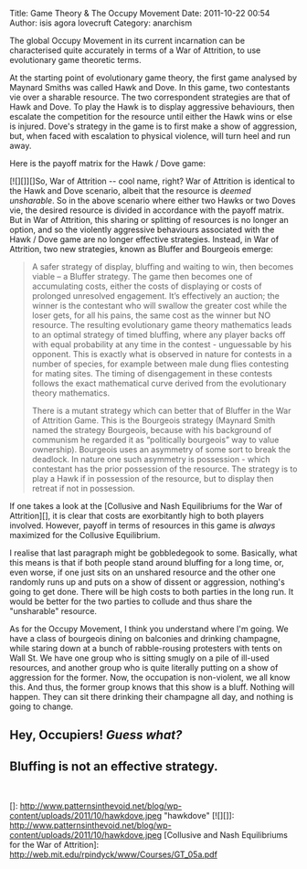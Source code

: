 Title: Game Theory & The Occupy Movement
Date: 2011-10-22 00:54
Author: isis agora lovecruft
Category: anarchism

The global Occupy Movement in its current incarnation can be
characterised quite accurately in terms of a War of Attrition, to use
evolutionary game theoretic terms.

At the starting point of evolutionary game theory, the first game
analysed by Maynard Smiths was called Hawk and Dove. In this game, two
contestants vie over a sharable resource. The two correspondent
strategies are that of Hawk and Dove. To play the Hawk is to display
aggressive behaviours, then escalate the competition for the resource
until either the Hawk wins or else is injured. Dove's strategy in the
game is to first make a show of aggression, but, when faced with
escalation to physical violence, will turn heel and run away.

Here is the payoff matrix for the Hawk / Dove game:

[![][]][]So, War of Attrition -- cool name, right? War of Attrition is
identical to the Hawk and Dove scenario, albeit that the resource is
*deemed unsharable*. So in the above scenario where either two Hawks or
two Doves vie, the desired resource is divided in accordance with the
payoff matrix. But in War of Attrition, this sharing or splitting of
resources is no longer an option, and so the violently aggressive
behaviours associated with the Hawk / Dove game are no longer effective
strategies. Instead, in War of Attrition, two new strategies, known as
Bluffer and Bourgeois emerge:

> A safer strategy of display, bluffing and waiting to win, then becomes
> viable – a Bluffer strategy. The game then becomes one of accumulating
> costs, either the costs of displaying or costs of prolonged unresolved
> engagement. It’s effectively an auction; the winner is the contestant
> who will swallow the greater cost while the loser gets, for all his
> pains, the same cost as the winner but NO resource. The resulting
> evolutionary game theory mathematics leads to an optimal strategy of
> timed bluffing, where any player backs off with equal probability at
> any time in the contest - unguessable by his opponent. This is exactly
> what is observed in nature for contests in a number of species, for
> example between male dung flies contesting for mating sites. The
> timing of disengagement in these contests follows the exact
> mathematical curve derived from the evolutionary theory mathematics.
>
> There is a mutant strategy which can better that of Bluffer in the War
> of Attrition Game. This is the Bourgeois strategy (Maynard Smith named
> the strategy Bourgeois, because with his background of communism he
> regarded it as “politically bourgeois” way to value ownership).
> Bourgeois uses an asymmetry of some sort to break the deadlock. In
> nature one such asymmetry is possession - which contestant has the
> prior possession of the resource. The strategy is to play a Hawk if in
> possession of the resource, but to display then retreat if not in
> possession.

If one takes a look at the [Collusive and Nash Equilibriums for the War
of Attrition][], it is clear that costs are exorbitantly high to both
players involved. However, payoff in terms of resources in this game is
*always* maximized for the Collusive Equilibrium.

I realise that last paragraph might be gobbledegook to some. Basically,
what this means is that if both people stand around bluffing for a long
time, or, even worse, if one just sits on an unshared resource and the
other one randomly runs up and puts on a show of dissent or aggression,
nothing's going to get done. There will be high costs to both parties in
the long run. It would be better for the two parties to collude and thus
share the "unsharable" resource.

As for the Occupy Movement, I think you understand where I'm going. We
have a class of bourgeois dining on balconies and drinking champagne,
while staring down at a bunch of rabble-rousing protesters with tents on
Wall St. We have one group who is sitting smugly on a pile of ill-used
resources, and another group who is quite literally putting on a show of
aggression for the former. Now, the occupation is non-violent, we all
know this. And thus, the former group knows that this show is a bluff.
Nothing will happen. They can sit there drinking their champagne all
day, and nothing is going to change.

Hey, Occupiers! *Guess what?*
-----------------------------

Bluffing is not an effective strategy.
--------------------------------------

 

  []: http://www.patternsinthevoid.net/blog/wp-content/uploads/2011/10/hawkdove.jpeg
    "hawkdove"
  [![][]]: http://www.patternsinthevoid.net/blog/wp-content/uploads/2011/10/hawkdove.jpeg
  [Collusive and Nash Equilibriums for the War of Attrition]: http://web.mit.edu/rpindyck/www/Courses/GT_05a.pdf

